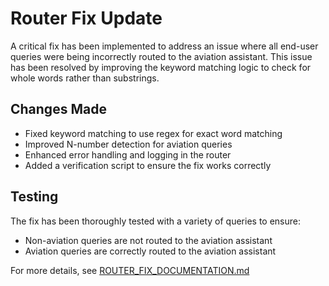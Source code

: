# Router Fix Update

A critical fix has been implemented to address an issue where all end-user queries were being incorrectly routed to the aviation assistant. This issue has been resolved by improving the keyword matching logic to check for whole words rather than substrings.

## Changes Made
- Fixed keyword matching to use regex for exact word matching
- Improved N-number detection for aviation queries
- Enhanced error handling and logging in the router
- Added a verification script to ensure the fix works correctly

## Testing
The fix has been thoroughly tested with a variety of queries to ensure:
- Non-aviation queries are not routed to the aviation assistant
- Aviation queries are correctly routed to the aviation assistant

For more details, see [ROUTER_FIX_DOCUMENTATION.md](./ROUTER_FIX_DOCUMENTATION.md)